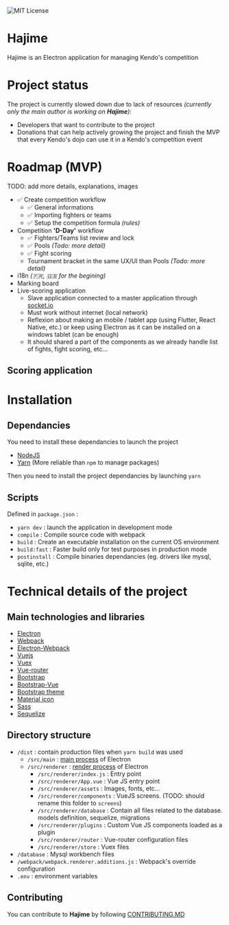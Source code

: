 ![MIT License][badge-license]

# Hajime

Hajime is an Electron application for managing Kendo's competition

# Project status

The project is currently slowed down due to lack of resources _(currently only the main author is working on **Hajime**)_:
- Developers that want to contribute to the project
- Donations that can help actively growing the project and finish the MVP that every Kendo's dojo can use it in a Kendo's competition event

# Roadmap (MVP)

TODO: add more details, explanations, images

* :white_check_mark: Create competition workflow
  * :white_check_mark: General informations
  * :white_check_mark: Importing fighters or teams
  * :white_check_mark: Setup the competition formula _(rules)_
* Competition **'D-Day'** workflow
  * :white_check_mark: Fighters/Teams list review and lock
  * :white_check_mark: Pools _(Todo: more detail)_
  * :white_check_mark: Fight scoring
  * Tournament bracket in the same UX/UI than Pools _(Todo: more detail)_
* i18n _(:fr:, :gb: for the begining)_
* Marking board
* Live-scoring application
  * Slave application connected to a master application through [socket.io](https://socket.io/)
  * Must work without internet (local network)
  * Reflexion about making an mobile / tablet app (using Flutter, React Native, etc.) or keep using Electron as it can be installed on a windows tablet (can be enough)
  * It should shared a part of the components as we already handle list of fights, fight scoring, etc...

## Scoring application

# Installation

## Dependancies

You need to install these dependancies to launch the project

* [NodeJS](https://nodejs.org/en/)
* [Yarn](https://yarnpkg.com/lang/en/) (More reliable than `npm` to manage packages)

Then you need to install the project dependancies by launching `yarn`

## Scripts

Defined in  `package.json` :
- `yarn dev` : launch the application in development mode
- `compile` : Compile source code with webpack
- `build` : Create an executable installation on the current OS environment
- `build:fast` : Faster build only for test purposes in production mode
- `postinstall` : Compile binaries dependancies (eg. drivers like mysql, sqlite, etc.)

# Technical details of the project

## Main technologies and libraries

* [Electron](https://electronjs.org/)
* [Webpack](https://webpack.js.org/)
* [Electron-Webpack](https://webpack.electron.build/)
* [Vuejs](https://fr.vuejs.org/v2/guide/)
* [Vuex](https://vuex.vuejs.org/)
* [Vue-router](https://router.vuejs.org/)
* [Bootstrap](https://getbootstrap.com/)
* [Bootstrap-Vue](https://bootstrap-vue.js.org/)
* [Bootstrap theme](http://byrushan.com/projects/super-admin/app/2.1/index.html)
* [Material icon](http://zavoloklom.github.io/material-design-iconic-font/)
* [Sass](https://sass-lang.com/documentation/syntax)
* [Sequelize](https://sequelize.org/v5/)

## Directory structure

* `/dist` : contain production files when `yarn build` was used
  * `/src/main` : [main process](https://electronjs.org/docs/tutorial/application-architecture) of Electron
  * `/src/renderer` : [render process](https://electronjs.org/docs/tutorial/application-architecture) of Electron
    * `/src/renderer/index.js` : Entry point
    * `/src/renderer/App.vue` : Vue JS entry point
    * `/src/renderer/assets` : Images, fonts, etc...
    * `/src/renderer/components` : VueJS screens. (TODO: should rename this folder to `screens`)
    * `/src/renderer/database` : Contain all files related to the database. models definition, sequelize, migrations
    * `/src/renderer/plugins` : Custom Vue JS components loaded as a plugin
    * `/src/renderer/router` : Vue-router configuration files
    * `/src/renderer/store` : Vuex files
* `/database` : Mysql workbench files
* `/webpack/webpack.renderer.additions.js` : Webpack's override configuration
* `.env` : environment variables

## Contributing

You can contribute to **Hajime** by following [CONTRIBUTING.MD][contributing]

[//]: # (List of reference)
[contributing]: https://github.com/Maus3rSR/Hajime/blob/master/.github/CONTRIBUTING.md
[badge-license]: https://img.shields.io/github/license/Maus3rSR/hajime?style=flat-square